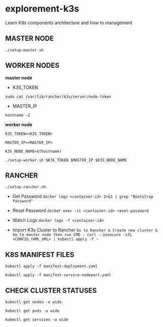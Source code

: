 # explorement-k3s
Learn K8s components architecture and how to management

## MASTER NODE
`./setup-master.sh`

## WORKER NODES
**master node**
- K3S_TOKEN

`sudo cat /var/lib/rancher/k3s/server/node-token`

- MASTER_IP

`hostname -I`

**worker node**

`K3S_TOKEN=<K3S_TOKEN>`

`MASTER_IP=<MASTER_IP>`

`K3S_NODE_NAME=$(hostname)`

`./setup-worker.sh $K3S_TOKEN $MASTER_IP $K3S_NODE_NAME`

## RANCHER
`./setup-rancher.sh`

- Get Password
`docker logs <container-id> 2>&1 | grep "Bootstrap Password"`

- Reset Password
`docker exec -it <container-id> reset-password`

- Watch Logs
`docker logs -f <container-id>`

- Import K3s Cluster to Rancher
`Go to Rancher & Create new cluster & Go to master node then run CMD - curl --insecure -sfL <CONFIG_YAML_URL> | kubectl apply -f -`

## K8S MANIFEST FILES
`kubectl apply -f manifest-deployment.yaml`

`kubectl apply -f manifest-service-nodeport.yaml`

## CHECK CLUSTER STATUSES
`kubectl get nodes -o wide`

`kubectl get pods -o wide`

`kubectl get services -o wide`